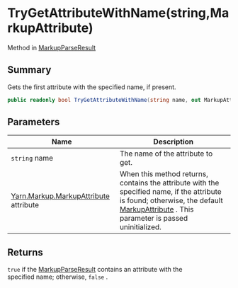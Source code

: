 # TryGetAttributeWithName(string,MarkupAttribute)

Method in [MarkupParseResult](yarn.markup.markupparseresult.md)

## Summary

Gets the first attribute with the specified name, if present.

```csharp
public readonly bool TryGetAttributeWithName(string name, out MarkupAttribute attribute)
```

## Parameters

| Name                                                                    | Description                                                                                                                                                                                                             |
| ----------------------------------------------------------------------- | ----------------------------------------------------------------------------------------------------------------------------------------------------------------------------------------------------------------------- |
| `string` name                                                           | The name of the attribute to get.                                                                                                                                                                                       |
| [Yarn.Markup.MarkupAttribute](yarn.markup.markupattribute.md) attribute | When this method returns, contains the attribute with the specified name, if the attribute is found; otherwise, the default [MarkupAttribute](yarn.markup.markupattribute.md) . This parameter is passed uninitialized. |

## Returns

`true` if the [MarkupParseResult](yarn.markup.markupparseresult.md) contains an attribute with the\
specified name; otherwise, `false` .
